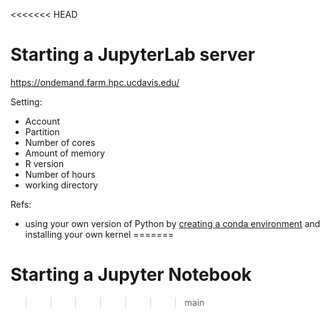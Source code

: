 <<<<<<< HEAD
# Starting a JupyterLab server

https://ondemand.farm.hpc.ucdavis.edu/

Setting:
- Account
- Partition
- Number of cores
- Amount of memory
- R version
- Number of hours
- working directory

Refs:
- using your own version of Python by [creating a conda environment](../reference/conda.md) and installing your own kernel
=======
# Starting a Jupyter Notebook
>>>>>>> main
